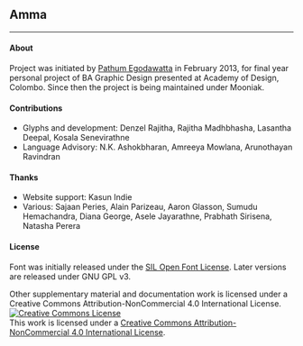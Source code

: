## Amma



***

#### About
Project was initiated by [Pathum Egodawatta](http://pathumego.org) in February 2013, for final year personal project of BA Graphic Design presented at Academy of Design, Colombo. Since then the project is being maintained under Mooniak.

#### Contributions
- Glyphs and development: Denzel Rajitha, Rajitha Madhbhasha, Lasantha Deepal, Kosala Senevirathne
- Language Advisory: N.K. Ashokbharan, Amreeya Mowlana, Arunothayan Ravindran

#### Thanks
- Website support: Kasun Indie
- Various: Sajaan Peries, Alain Parizeau, Aaron Glasson, Sumudu Hemachandra, Diana George, Asele Jayarathne, Prabhath Sirisena, Natasha Perera

#### License
Font was initially released under the [SIL Open Font License](https://opensource.org/licenses/OFL-1.1). Later versions are released under GNU GPL v3.

Other supplementary material and documentation work is licensed under a Creative Commons Attribution-NonCommercial 4.0 International License.
<a rel="license" href="http://creativecommons.org/licenses/by-nc/4.0/"><img alt="Creative Commons License" style="border-width:0" src="https://i.creativecommons.org/l/by-nc/4.0/80x15.png" /></a><br />This work is licensed under a <a rel="license" href="http://creativecommons.org/licenses/by-nc/4.0/">Creative Commons Attribution-NonCommercial 4.0 International License</a>.
